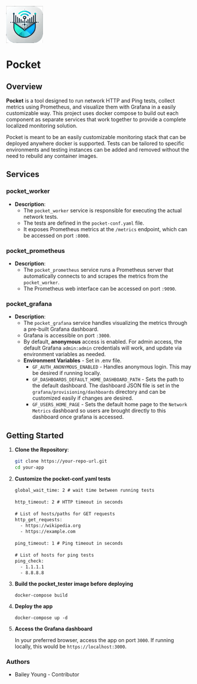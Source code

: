 <img src="./docs/assets/pocket.png" alt="Pocket Logo" width="100" height="100"> 

# Pocket

## Overview
**Pocket** is a tool designed to run network HTTP and Ping tests, collect metrics using Prometheus, and visualize them with Grafana in a easily customizable way. This project uses docker compose to build out each component as separate services that work together to provide a complete localized monitoring solution.

Pocket is meant to be an easily customizable monitoring stack that can be deployed anywhere docker is supported. Tests can be tailored to specific environments and testing instances can be added and removed without the need to rebuild any container images.

## Services

### pocket_worker
- **Description**: 
  - The `pocket_worker` service is responsible for executing the actual network tests.
  - The tests are defined in the `pocket-conf.yaml` file.
  - It exposes Prometheus metrics at the `/metrics` endpoint, which can be accessed on port `:8000`.

### pocket_prometheus
- **Description**:
  - The `pocket_prometheus` service runs a Prometheus server that automatically connects to and scrapes the metrics from the `pocket_worker`.
  - The Prometheus web interface can be accessed on port `:9090`.

### pocket_grafana
- **Description**:
  - The `pocket_grafana` service handles visualizing the metrics through a pre-built Grafana dashboard.
  - Grafana is accessible on port `:3000`.
  - By default, **anonymous** access is enabled. For admin access, the default Grafana `admin:admin` credentials will work, and update via environment variables as needed.
  - **Environment Variables** - Set in .env file. 
    - `GF_AUTH_ANONYMOUS_ENABLED` - Handles anonymous login. This may be desired if running locally.
    - `GF_DASHBOARDS_DEFAULT_HOME_DASHBOARD_PATH` - Sets the path to the default dashboard. The dashboard JSON file is set in the `grafana/provisioning/dashboards` directory and can be customized easily if changes are desired.
    - `GF_USERS_HOME_PAGE` - Sets the default home page to the `Network Metrics` dashboard so users are brought directly to this dashboard once grafana is accessed.
## Getting Started

1. **Clone the Repository**:
   ```bash
   git clone https://your-repo-url.git
   cd your-app

2. **Customize the pocket-conf.yaml tests**
    ```
    global_wait_time: 2 # wait time between running tests

    http_timeout: 2 # HTTP timeout in seconds
  
    # List of hosts/paths for GET requests
    http_get_requests: 
      - https://wikipedia.org
      - https://example.com

    ping_timeout: 1 # Ping timeout in seconds

    # List of hosts for ping tests
    ping_check:
      - 1.1.1.1
      - 8.8.8.8
    ```
3. **Build the pocket_tester image before deploying**
    ```
    docker-compose build
    ```
4. **Deploy the app**
    ```
    docker-compose up -d
    ```
5. **Access the Grafana dashboard**

    In your preferred browser, access the app on port `3000`. If running locally, this would be `https://localhost:3000`. 

### Authors
- Bailey Young - Contributor

